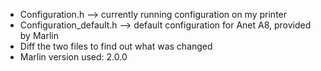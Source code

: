 - Configuration.h --> currently running configuration on my printer
- Configuration_default.h --> default configuration for Anet A8, provided by Marlin
- Diff the two files to find out what was changed
- Marlin version used: 2.0.0